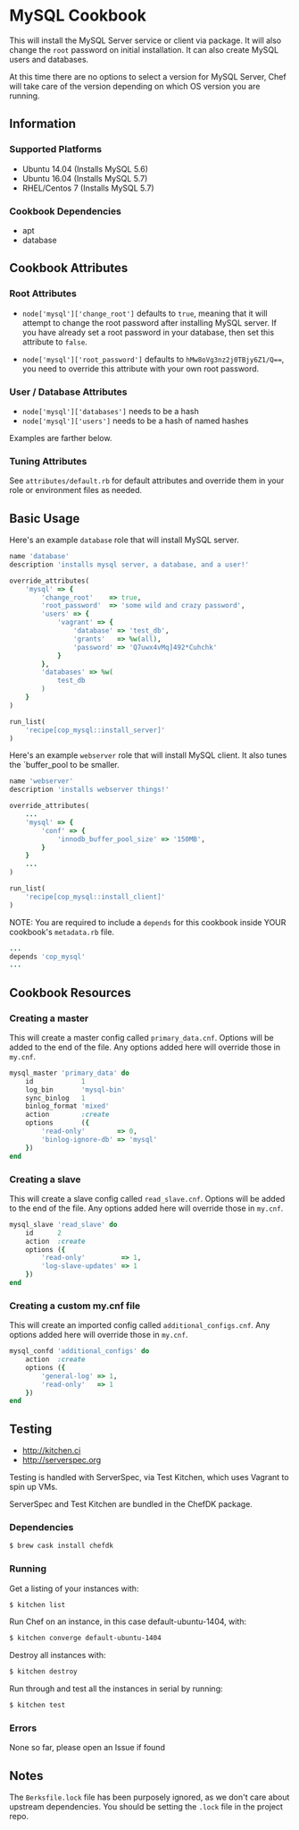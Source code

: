 # MySQL Cookbook
This will install the MySQL Server service or client via package. It will also
change the `root` password on initial installation. It can also create MySQL
users and databases.

At this time there are no options to select a version for MySQL Server, Chef will
take care of the version depending on which OS version you are running.

## Information
### Supported Platforms
- Ubuntu 14.04 (Installs MySQL 5.6)
- Ubuntu 16.04 (Installs MySQL 5.7)
- RHEL/Centos 7 (Installs MySQL 5.7)

### Cookbook Dependencies
- apt
- database

## Cookbook Attributes
### Root Attributes
* `node['mysql']['change_root']` defaults to `true`, meaning that it will
  attempt to change the root password after installing MySQL server. If you have
already set a root password in your database, then set this attribute to `false`.

* `node['mysql']['root_password']` defaults to `hMw8oVg3nz2j0TBjy6Z1/Q==`,
you need to override this attribute with your own root password.

### User / Database Attributes
* `node['mysql']['databases']` needs to be a hash
* `node['mysql']['users']` needs to be a hash of named hashes

Examples are farther below.

### Tuning Attributes
See `attributes/default.rb` for default attributes and override them in your
role or environment files as needed.

## Basic Usage
Here's an example `database` role that will install MySQL server.

```ruby
name 'database'
description 'installs mysql server, a database, and a user!'

override_attributes(
    'mysql' => {
        'change_root'    => true,
        'root_password'  => 'some wild and crazy password',
        'users' => {
            'vagrant' => {
                'database' => 'test_db',
                'grants'   => %w(all),
                'password' => 'Q7uwx4vMq]492*Cuhchk'
            }
        },
        'databases' => %w(
            test_db
        )
    }
)

run_list(
    'recipe[cop_mysql::install_server]'
)
```

Here's an example `webserver` role that will install MySQL client. It also tunes
the `buffer_pool to be smaller.

```ruby
name 'webserver'
description 'installs webserver things!'

override_attributes(
    ...
    'mysql' => {
        'conf' => {
            'innodb_buffer_pool_size' => '150MB',
        }
    }
    ...
)

run_list(
    'recipe[cop_mysql::install_client]'
)
```

NOTE: You are required to include a `depends` for this cookbook inside YOUR cookbook's `metadata.rb` file.

```ruby
...
depends 'cop_mysql'
...
```

## Cookbook Resources
### Creating a master
This will create a master config called `primary_data.cnf`. Options will be added to the end of the file. Any options added here will override those in `my.cnf`.

```ruby
mysql_master 'primary_data' do
    id            1
    log_bin       'mysql-bin'
    sync_binlog   1
    binlog_format 'mixed'
    action        :create
    options       ({
        'read-only'        => 0,
        'binlog-ignore-db' => 'mysql'
    })
end
```

### Creating a slave
This will create a slave config called `read_slave.cnf`. Options will be added to the end of the file. Any options added here will override those in `my.cnf`.

```ruby
mysql_slave 'read_slave' do
    id      2
    action  :create
    options ({
        'read-only'         => 1,
        'log-slave-updates' => 1
    })
end
```

### Creating a custom my.cnf file
This will create an imported config called `additional_configs.cnf`. Any options added here will override those in `my.cnf`.

```ruby
mysql_confd 'additional_configs' do
    action  :create
    options ({
        'general-log' => 1,
        'read-only'   => 1
    })
end
```

## Testing
* http://kitchen.ci
* http://serverspec.org

Testing is handled with ServerSpec, via Test Kitchen, which uses Vagrant to spin up VMs.

ServerSpec and Test Kitchen are bundled in the ChefDK package.

### Dependencies
```bash
$ brew cask install chefdk
```

### Running
Get a listing of your instances with:

```bash
$ kitchen list
```

Run Chef on an instance, in this case default-ubuntu-1404, with:

```bash
$ kitchen converge default-ubuntu-1404
```

Destroy all instances with:

```bash
$ kitchen destroy
```

Run through and test all the instances in serial by running:

```bash
$ kitchen test
```

### Errors
None so far, please open an Issue if found

## Notes
The `Berksfile.lock` file has been purposely ignored, as we don't care about
upstream dependencies. You should be setting the `.lock` file in the project
repo.
